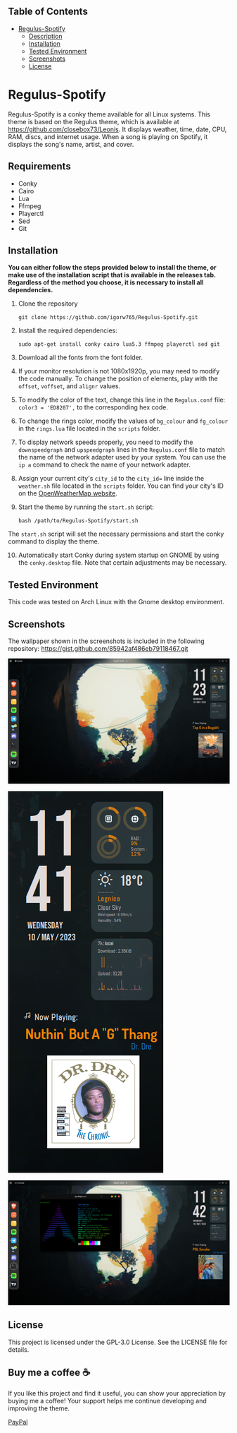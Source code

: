## Table of Contents
- [Regulus-Spotify](#regulus-spotify)
  - [Description](#description)
  - [Installation](#installation)
  - [Tested Environment](#tested-environment)
  - [Screenshots](#screenshots)
  - [License](#license)


# Regulus-Spotify

Regulus-Spotify is a conky theme available for all Linux systems. This theme is based on the Regulus theme, which is available at https://github.com/closebox73/Leonis. It displays weather, time, date, CPU, RAM, discs, and internet usage. When a song is playing on Spotify, it displays the song's name, artist, and cover.

## Requirements
- Conky
- Cairo
- Lua
- Ffmpeg
- Playerctl
- Sed
- Git

## Installation

  **You can either follow the steps provided below to install the theme, or make use of the installation script that is available in the releases tab. Regardless of the method you choose, it is necessary to install all dependencies.**

1. Clone the repository
   ```
   git clone https://github.com/igorw765/Regulus-Spotify.git
   ```

2. Install the required dependencies:
   ```
   sudo apt-get install conky cairo lua5.3 ffmpeg playerctl sed git
   ```
   
3. Download all the fonts from the font folder.

4. If your monitor resolution is not 1080x1920p, you may need to modify the code manually. To change the position of elements, play with the `offset`, `voffset`, and `alignr` values.

5. To modify the color of the text, change this line in the `Regulus.conf` file: `color3 = 'ED8207',` to the corresponding hex code.

6. To change the rings color, modify the values of `bg_colour` and `fg_colour` in the `rings.lua` file located in the `scripts` folder.

7. To display network speeds properly, you need to modify the `downspeedgraph` and `upspeedgraph` lines in the `Regulus.conf` file to match the name of the network adapter used by your system. You can use the `ip a` command to check the name of your network adapter.

8. Assign your current city's `city_id` to the `city_id=` line inside the `weather.sh` file located in the `scripts` folder. You can find your city's ID on the [OpenWeatherMap website](https://openweathermap.org/).

9. Start the theme by running the `start.sh` script:
   ```
   bash /path/to/Regulus-Spotify/start.sh
   ```
The `start.sh` script will set the necessary permissions and start the conky command to display the theme.
   
10. Automatically start Conky during system startup on GNOME by using the `conky.desktop` file. Note that certain adjustments may be necessary.


## Tested Environment
This code was tested on Arch Linux with the Gnome desktop environment.

## Screenshots
The wallpaper shown in the screenshots is included in the following repository: https://gist.github.com/85942af486eb79118467.git

![Regulus-Spotify Screenshot 1](/screenshots/screenshot1.png)

![Regulus-Spotify Screenshot 2](/screenshots/screenshot2.png)

![Regulus-Spotify Screenshot 3](/screenshots/screenshot3.png)

## License
This project is licensed under the GPL-3.0 License. See the LICENSE file for details.

## Buy me a coffee ☕️

If you like this project and find it useful, you can show your appreciation by buying me a coffee! Your support helps me continue developing and improving the theme.

[PayPal](https://www.paypal.me/IgorWroblewski05)
